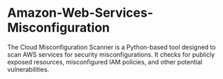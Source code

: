 # Amazon-Web-Services-Misconfiguration
The Cloud Misconfiguration Scanner is a Python-based tool designed to scan AWS services for security misconfigurations. It checks for publicly exposed resources, misconfigured IAM policies, and other potential vulnerabilities.
